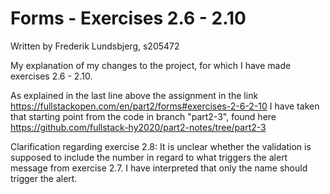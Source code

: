 # Forms - Exercises 2.6 - 2.10

Written by Frederik Lundsbjerg, s205472

My explanation of my changes to the project, for which I have made exercises 2.6 - 2.10. 

As explained in the last line above the assignment in the link https://fullstackopen.com/en/part2/forms#exercises-2-6-2-10 
I have taken that starting point from the code in branch "part2-3", found here https://github.com/fullstack-hy2020/part2-notes/tree/part2-3

Clarification regarding exercise 2.8: 
It is unclear whether the validation is supposed to include the number in regard to what triggers the alert message from exercise 2.7.
I have interpreted that only the name should trigger the alert. 

